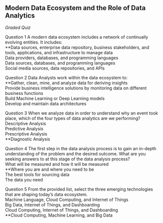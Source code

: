 ## Modern Data Ecosystem and the Role of Data Analytics 

*Graded Quiz*

Question 1
A modern data ecosystem includes a network of continually evolving entities. It includes: <br>
**Data sources, enterprise data repository, business stakeholders, and tools, applications, and infrastructure to manage data<br>
Data providers, databases, and programming languages<br>
Data sources, databases, and programming languages<br>
Social media sources, data repositories, and APIs<br>

Question 2
Data Analysts work within the data ecosystem to:<br>
**Gather, clean, mine, and analyze data for deriving insights<br>
Provide business intelligence solutions by monitoring data on different business functions<br>
Build Machine Learning or Deep Learning models<br>
Develop and maintain data architectures<br>

Question 3
When we analyze data in order to understand why an event took place, which of the four types of data analytics are we performing?<br>
Descriptive Analysis<br>
Predictive Analysis<br>
Prescriptive Analysis<br>
**Diagnostic Analysis<br>

Question 4
The first step in the data analysis process is to gain an in-depth understanding of the problem and the desired outcome. What are you seeking answers to at this stage of the data analysis process?<br>
What will be measured and how it will be measured<br>
**Where you are and where you need to be<br>
The best tools for sourcing data<br>
The data you need <br>


Question 5
From the provided list, select the three emerging technologies that are shaping today’s data ecosystem.<br>
Machine Language, Cloud Computing, and Internet of Things<br>
Big Data, Internet of Things, and Dashboarding<br>
Cloud Computing, Internet of Things, and Dashboarding<br>
**Cloud Computing, Machine Learning, and Big Data

